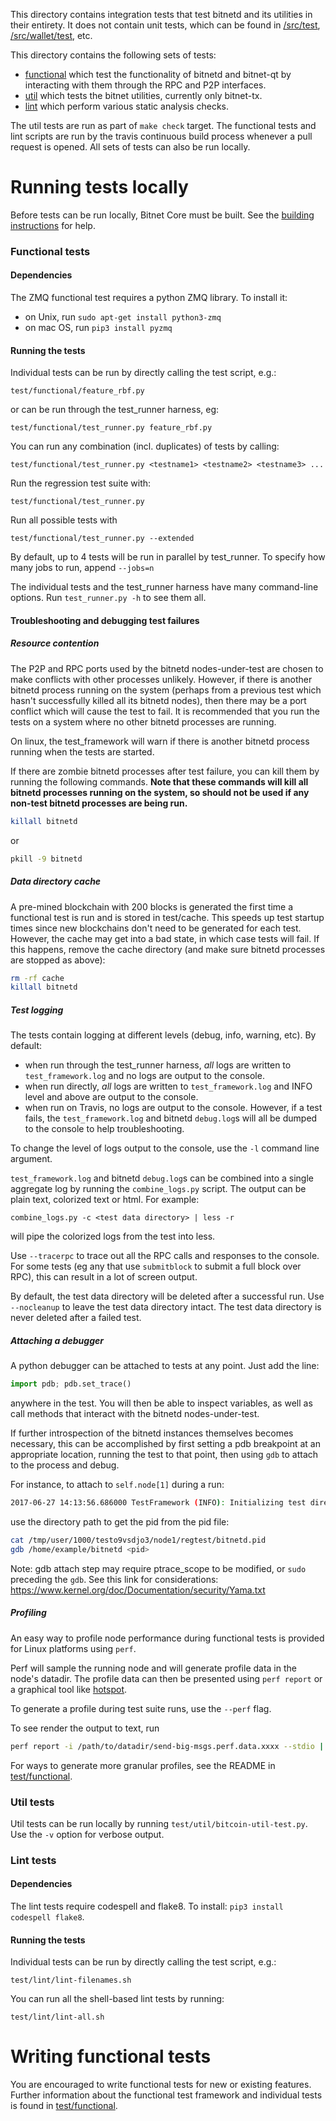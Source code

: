 This directory contains integration tests that test bitnetd and its
utilities in their entirety. It does not contain unit tests, which
can be found in [/src/test](/src/test), [/src/wallet/test](/src/wallet/test),
etc.

This directory contains the following sets of tests:

- [functional](/test/functional) which test the functionality of
bitnetd and bitnet-qt by interacting with them through the RPC and P2P
interfaces.
- [util](/test/util) which tests the bitnet utilities, currently only
bitnet-tx.
- [lint](/test/lint/) which perform various static analysis checks.

The util tests are run as part of `make check` target. The functional
tests and lint scripts are run by the travis continuous build process whenever a pull
request is opened. All sets of tests can also be run locally.

# Running tests locally

Before tests can be run locally, Bitnet Core must be built.  See the [building instructions](/doc#building) for help.


### Functional tests

#### Dependencies

The ZMQ functional test requires a python ZMQ library. To install it:

- on Unix, run `sudo apt-get install python3-zmq`
- on mac OS, run `pip3 install pyzmq`

#### Running the tests

Individual tests can be run by directly calling the test script, e.g.:

```
test/functional/feature_rbf.py
```

or can be run through the test_runner harness, eg:

```
test/functional/test_runner.py feature_rbf.py
```

You can run any combination (incl. duplicates) of tests by calling:

```
test/functional/test_runner.py <testname1> <testname2> <testname3> ...
```

Run the regression test suite with:

```
test/functional/test_runner.py
```

Run all possible tests with

```
test/functional/test_runner.py --extended
```

By default, up to 4 tests will be run in parallel by test_runner. To specify
how many jobs to run, append `--jobs=n`

The individual tests and the test_runner harness have many command-line
options. Run `test_runner.py -h` to see them all.

#### Troubleshooting and debugging test failures

##### Resource contention

The P2P and RPC ports used by the bitnetd nodes-under-test are chosen to make
conflicts with other processes unlikely. However, if there is another bitnetd
process running on the system (perhaps from a previous test which hasn't successfully
killed all its bitnetd nodes), then there may be a port conflict which will
cause the test to fail. It is recommended that you run the tests on a system
where no other bitnetd processes are running.

On linux, the test_framework will warn if there is another
bitnetd process running when the tests are started.

If there are zombie bitnetd processes after test failure, you can kill them
by running the following commands. **Note that these commands will kill all
bitnetd processes running on the system, so should not be used if any non-test
bitnetd processes are being run.**

```bash
killall bitnetd
```

or

```bash
pkill -9 bitnetd
```


##### Data directory cache

A pre-mined blockchain with 200 blocks is generated the first time a
functional test is run and is stored in test/cache. This speeds up
test startup times since new blockchains don't need to be generated for
each test. However, the cache may get into a bad state, in which case
tests will fail. If this happens, remove the cache directory (and make
sure bitnetd processes are stopped as above):

```bash
rm -rf cache
killall bitnetd
```

##### Test logging

The tests contain logging at different levels (debug, info, warning, etc). By
default:

- when run through the test_runner harness, *all* logs are written to
  `test_framework.log` and no logs are output to the console.
- when run directly, *all* logs are written to `test_framework.log` and INFO
  level and above are output to the console.
- when run on Travis, no logs are output to the console. However, if a test
  fails, the `test_framework.log` and bitnetd `debug.log`s will all be dumped
  to the console to help troubleshooting.

To change the level of logs output to the console, use the `-l` command line
argument.

`test_framework.log` and bitnetd `debug.log`s can be combined into a single
aggregate log by running the `combine_logs.py` script. The output can be plain
text, colorized text or html. For example:

```
combine_logs.py -c <test data directory> | less -r
```

will pipe the colorized logs from the test into less.

Use `--tracerpc` to trace out all the RPC calls and responses to the console. For
some tests (eg any that use `submitblock` to submit a full block over RPC),
this can result in a lot of screen output.

By default, the test data directory will be deleted after a successful run.
Use `--nocleanup` to leave the test data directory intact. The test data
directory is never deleted after a failed test.

##### Attaching a debugger

A python debugger can be attached to tests at any point. Just add the line:

```py
import pdb; pdb.set_trace()
```

anywhere in the test. You will then be able to inspect variables, as well as
call methods that interact with the bitnetd nodes-under-test.

If further introspection of the bitnetd instances themselves becomes
necessary, this can be accomplished by first setting a pdb breakpoint
at an appropriate location, running the test to that point, then using
`gdb` to attach to the process and debug.

For instance, to attach to `self.node[1]` during a run:

```bash
2017-06-27 14:13:56.686000 TestFramework (INFO): Initializing test directory /tmp/user/1000/testo9vsdjo3
```

use the directory path to get the pid from the pid file:

```bash
cat /tmp/user/1000/testo9vsdjo3/node1/regtest/bitnetd.pid
gdb /home/example/bitnetd <pid>
```

Note: gdb attach step may require ptrace_scope to be modified, or `sudo` preceding the `gdb`.
See this link for considerations: https://www.kernel.org/doc/Documentation/security/Yama.txt

##### Profiling

An easy way to profile node performance during functional tests is provided
for Linux platforms using `perf`.

Perf will sample the running node and will generate profile data in the node's
datadir. The profile data can then be presented using `perf report` or a graphical
tool like [hotspot](https://github.com/KDAB/hotspot).

To generate a profile during test suite runs, use the `--perf` flag.

To see render the output to text, run

```sh
perf report -i /path/to/datadir/send-big-msgs.perf.data.xxxx --stdio | c++filt | less
```

For ways to generate more granular profiles, see the README in
[test/functional](/test/functional).

### Util tests

Util tests can be run locally by running `test/util/bitcoin-util-test.py`.
Use the `-v` option for verbose output.

### Lint tests

#### Dependencies

The lint tests require codespell and flake8. To install: `pip3 install codespell flake8`.

#### Running the tests

Individual tests can be run by directly calling the test script, e.g.:

```
test/lint/lint-filenames.sh
```

You can run all the shell-based lint tests by running:

```
test/lint/lint-all.sh
```

# Writing functional tests

You are encouraged to write functional tests for new or existing features.
Further information about the functional test framework and individual
tests is found in [test/functional](/test/functional).
